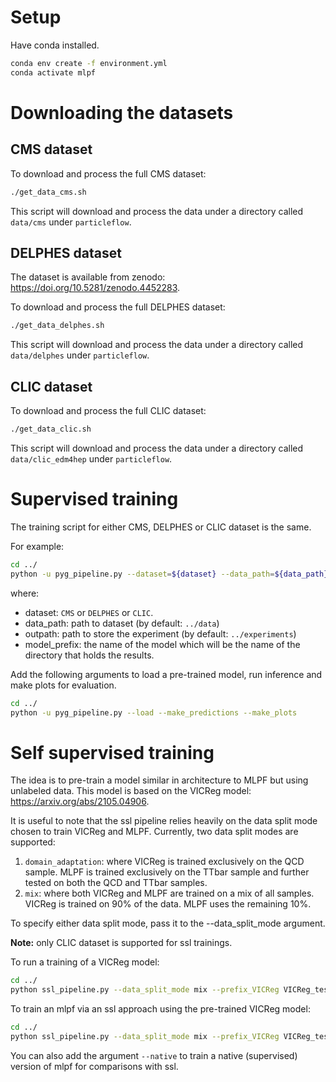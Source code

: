 # Setup

Have conda installed.
```bash
conda env create -f environment.yml
conda activate mlpf
```

# Downloading the datasets

## CMS dataset

To download and process the full CMS dataset:
```bash
./get_data_cms.sh
```
This script will download and process the data under a directory called `data/cms` under `particleflow`.

## DELPHES dataset
The dataset is available from zenodo: https://doi.org/10.5281/zenodo.4452283.

To download and process the full DELPHES dataset:
```bash
./get_data_delphes.sh
```
This script will download and process the data under a directory called `data/delphes` under `particleflow`.

## CLIC dataset

To download and process the full CLIC dataset:
```bash
./get_data_clic.sh
```
This script will download and process the data under a directory called `data/clic_edm4hep` under `particleflow`.


# Supervised training

The training script for either CMS, DELPHES or CLIC dataset is the same.

For example:
```bash
cd ../
python -u pyg_pipeline.py --dataset=${dataset} --data_path=${data_path} --outpath=${outpath} --model_prefix=${model_prefix}
```
where:
- dataset: `CMS` or `DELPHES` or `CLIC`.
- data_path: path to dataset (by default: `../data`)
- outpath: path to store the experiment (by default: `../experiments`)
- model_prefix: the name of the model which will be the name of the directory that holds the results.

Add the following arguments to load a pre-trained model, run inference and make plots for evaluation.

```bash
cd ../
python -u pyg_pipeline.py --load --make_predictions --make_plots
```

# Self supervised training

The idea is to pre-train a model similar in architecture to MLPF but using unlabeled data. This model is based on the VICReg model: https://arxiv.org/abs/2105.04906.

It is useful to note that the ssl pipeline relies heavily on the data split mode chosen to train VICReg and MLPF.
Currently, two data split modes are supported:
1. `domain_adaptation`: where VICReg is trained exclusively on the QCD sample. MLPF is trained exclusively on the TTbar sample and further tested on both the QCD and TTbar samples.
2. `mix`: where both VICReg and MLPF are trained on a mix of all samples. VICReg is trained on 90% of the data. MLPF uses the remaining 10%.

To specify either data split mode, pass it to the --data_split_mode argument.

**Note:** only CLIC dataset is supported for ssl trainings.

To run a training of a VICReg model:
```bash
cd ../
python ssl_pipeline.py --data_split_mode mix --prefix_VICReg VICReg_test
```

To train an mlpf via an ssl approach using the pre-trained VICReg model:
```bash
cd ../
python ssl_pipeline.py --data_split_mode mix --prefix_VICReg VICReg_test --load_VICReg --prefix_mlpf MLPF_test --train_mlpf --ssl
```
You can also add the argument `--native` to train a native (supervised) version of mlpf for comparisons with ssl.
